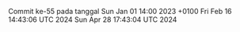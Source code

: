 Commit ke-55 pada tanggal Sun Jan 01 14:00 2023 +0100
Fri Feb 16 14:43:06 UTC 2024
Sun Apr 28 17:43:04 UTC 2024
